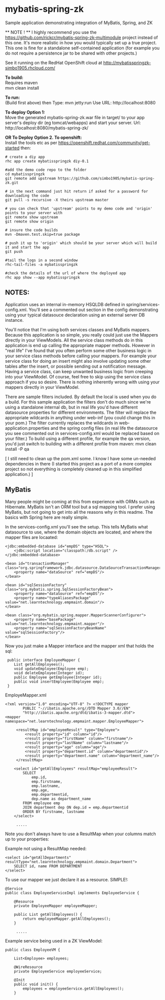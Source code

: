 mybatis-spring-zk
=================

Sample application demonstrating integration of MyBatis, Spring, and ZK  

** NOTE ! **
I highly recommend you use the https://github.com/rickcr/mybatis-spring-zk-multimodule
project instead of this one. It's more realistic in how you would typically set up a true
project. This one is fine for a standalone self-contained application (for example you 
do not require a persistence jar to be shared with other projects.)

See it running on the RedHat OpenShift cloud at http://mybatisspringzk-simbo1905.rhcloud.com/

**To build:**<br/>
Requires maven<br/>
mvn clean install

**To run:**</br>
(Build first above) then
Type: mvn jetty:run
Use URL: http://localhost:8080
 
**To deploy Option 1:**<br/>
Move the generated mybatis-spring-zk.war file in target/ to your app server's deploy dir (eg tomcat/webapps) and start your server.
Url: http://localhost:8080/mybatis-spring-zk/

**OR To Deploy Option 2. To openshift:**<br/>
Install the tools etc as per https://openshift.redhat.com/community/get-started then:

	# create a diy app
	rhc app create mybatisspringzk diy-0.1
	
	#add the demo code repo to the folder
	cd mybatisspringzk
	git remote add upstream https://github.com/simbo1905/mybatis-spring-zk.git
	
	# in the next command just hit return if asked for a password for downloading the code
	git pull -s recursive -X theirs upstream master
	
	# you can check that 'upstream' points to my demo code and 'origin' points to your server with 
	git remote show upstream
	git remote show origin
	
	# insure the code builds
	mvn -Dmaven.test.skip=true package
	
	# push it up to 'origin' which should be your server which will build it and start the app
	git push
	
	#tail the logs in a second window
	rhc-tail-files -a mybatisspringzk 
	
	#check the details of the url of where the deployed app
	rhc app show --app mybatisspringzk


NOTES:
------
Application uses an internal in-memory HSQLDB defined in spring/services-config.xml. You'll see a commented out section
in the config demonstrating using your typical datasouce declaration using an external server DB instance.

You'll notice that I'm using both services classes and MyBatis mappers. Because this application is so simple, you really could just use
the Mappers directly in your ViewModels. All the service class methods do in this application is end up calling the appropriate mapper methods.
However in "real life" I've found that you often perform some other business logic in your service class methods before calling your mappers.
For example your service class for doing an insert might also involve updating some other tables after the insert, or possible sending out a notification message.
Having a service class, can keep unwanted business logic from creeping into your ViewModel.
Of course, feel free to skip using the service class approach if you so desire. There is nothing inherently wrong with
using your mappers directly in your ViewModel.

There are sample filters included. By default the local is used when you do a build. For this sample application the filters don't do much since we're using a standalone internal db, but in real life you'd have different datasource properties for different environments. The filter will replace the appropriate wildcards in anything under web-inf (you could change this in your pom.) The filter currently replaces the wildcards in web-application.properties and the spring config files (in real life the datasource you see commented out in services-config.xml would be replaced based on your filter.) To build using a different profile, for example the qa version, you'd just switch to building with a different profile from maven: mvn clean install -P qa

[ I still need to clean up the pom.xml some. I know I have some un-needed dependencies in there (I started this project as a port of a more complex project so not everything is completely cleaned up in this simplified application.) ]

MyBatis
-------
Many people might be coming at this from experience with ORMs such as Hibernate. MyBatis isn't an ORM tool but a sql mapping tool. I prefer using MyBatis, but not going to get into all the reasons why in this readme. The basics with Spring here are really simple.

In the services-config.xml you'll see the setup. This tells MyBatis what datasource to use, where the domain objects are located, and where the mapper files are locaated:

 
    <jdbc:embedded-database id="empDS" type="HSQL">
		<jdbc:script location="classpath:/db.script" />
	</jdbc:embedded-database>
	
	<bean id="transactionManager" class="org.springframework.jdbc.datasource.DataSourceTransactionManager">
		<property name="dataSource" ref="empDS"/>
	</bean>
	
	<bean id="sqlSessionFactory" class="org.mybatis.spring.SqlSessionFactoryBean">
		<property name="dataSource" ref="empDS"/>
		<property name="typeAliasesPackage" value="net.learntechnology.empmaint.domain"/>
	</bean>
	
	<bean class="org.mybatis.spring.mapper.MapperScannerConfigurer">
		<property name="basePackage" value="net.learntechnology.empmaint.mapper"/>
		<property name="sqlSessionFactoryBeanName" value="sqlSessionFactory"/>
	</bean>

Now you just make a Mapper interface and the mapper xml that holds the sql:

     public interface EmployeeMapper {
		List getAllEmployees();
		void updateEmployee(Employee emp);
		void deleteEmployee(Integer id);
		public Employee getEmployee(Integer id);
		public void insertEmployee(Employee emp);
     }

EmployeMapper.xml

    <?xml version="1.0" encoding="UTF-8" ?> <!DOCTYPE mapper
			PUBLIC "-//ibatis.apache.org//DTD Mapper 3.0//EN"
			"http://ibatis.apache.org/dtd/ibatis-3-mapper.dtd">
	<mapper namespace="net.learntechnology.empmaint.mapper.EmployeeMapper">
	
		 <resultMap id="employeeResult" type="Employee">
			 <result property="id" column="id"/>
			 <result property="firstName" column="firstname"/>
			 <result property="lastName" column="lastname"/>
			 <result property="age" column="age"/>
			 <result property="department.id" column="departmentid"/>
			 <result property="department.name" column="department_name"/>
		 </resultMap>
	
		<select id="getAllEmployees" resultMap="employeeResult">
			SELECT
				emp.id,
				emp.firstname,
				emp.lastname,
				emp.age,
				emp.departmentid,
				dep.name as department_name
			FROM employee emp
			JOIN department dep ON dep.id = emp.departmentid
			ORDER BY firstname, lastname
		</select>
                
         .....
 
Note you don't always have to use a ResultMap when your columns match up to your properties:

Example not using a ResultMap needed:

	<select id="getAllDepartments" resultType="net.learntechnology.empmaint.domain.Department">
		SELECT id, name FROM DEPARTMENT
	</select>

To use our mapper we just declare it as a resource. SIMPLE!:
 
	@Service
	public class EmployeeServiceImpl implements EmployeeService {
	
		@Resource
		private EmployeeMapper employeeMapper;
	
		public List getAllEmployees() {
			return employeeMapper.getAllEmployees();
		}

         .....


Example service being used in a ZK ViewModel:

 
	public class EmployeeVM {
		 
		List<Employee> employees;
	
		@WireResource
		private EmployeeService employeeService;
	
		@Init
		public void init() {
			employees = employeeService.getAllEmployees();
		}





